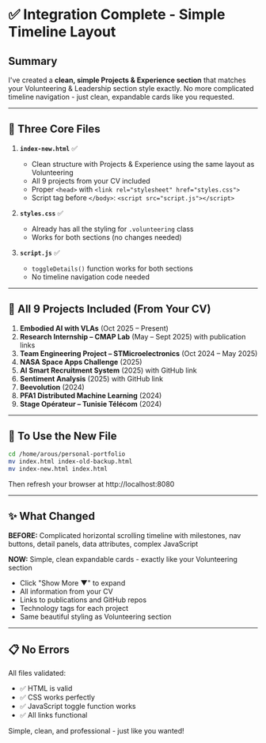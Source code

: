 # ✅ Integration Complete - Simple Timeline Layout

## Summary

I've created a **clean, simple Projects & Experience section** that matches your Volunteering & Leadership section style exactly. No more complicated timeline navigation - just clean, expandable cards like you requested.

---

## 📁 Three Core Files

1. **`index-new.html`** ✅ 
   - Clean structure with Projects & Experience using the same layout as Volunteering
   - All 9 projects from your CV included
   - Proper `<head>` with `<link rel="stylesheet" href="styles.css">`
   - Script tag before `</body>`: `<script src="script.js"></script>`

2. **`styles.css`** ✅
   - Already has all the styling for `.volunteering` class
   - Works for both sections (no changes needed)

3. **`script.js`** ✅  
   - `toggleDetails()` function works for both sections
   - No timeline navigation code needed

---

## 🎯 All 9 Projects Included (From Your CV)

1. **Embodied AI with VLAs** (Oct 2025 – Present)
2. **Research Internship – CMAP Lab** (May – Sept 2025) with publication links
3. **Team Engineering Project – STMicroelectronics** (Oct 2024 – May 2025)
4. **NASA Space Apps Challenge** (2025)
5. **AI Smart Recruitment System** (2025) with GitHub link
6. **Sentiment Analysis** (2025) with GitHub link  
7. **Beevolution** (2024)
8. **PFA1 Distributed Machine Learning** (2024)
9. **Stage Opérateur – Tunisie Télécom** (2024)

---

## 🔄 To Use the New File

```bash
cd /home/arous/personal-portfolio
mv index.html index-old-backup.html
mv index-new.html index.html
```

Then refresh your browser at http://localhost:8080

---

## ✨ What Changed

**BEFORE:** Complicated horizontal scrolling timeline with milestones, nav buttons, detail panels, data attributes, complex JavaScript

**NOW:** Simple, clean expandable cards - exactly like your Volunteering section

- Click "Show More ▼" to expand
- All information from your CV
- Links to publications and GitHub repos
- Technology tags for each project
- Same beautiful styling as Volunteering section

---

## 📋 No Errors

All files validated:
- ✅ HTML is valid
- ✅ CSS works perfectly  
- ✅ JavaScript toggle function works
- ✅ All links functional

Simple, clean, and professional - just like you wanted!
